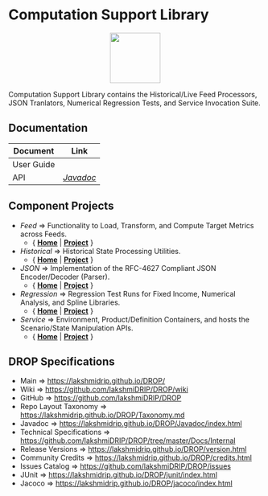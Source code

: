 ﻿
# Computation Support Library


<p align="center"><img src="https://github.com/lakshmiDRIP/DROP/blob/master/DRIP_Logo.gif?raw=true" width="100"></p>

Computation Support Library contains the Historical/Live Feed Processors, JSON Tranlators, Numerical Regression Tests, and Service Invocation Suite.


## Documentation

 |        Document         | Link |
 |-------------------------|------|
 | User Guide              |  |
 | API                     | [*Javadoc*](https://lakshmidrip.github.io/DROP/Javadoc/index.html)|


## Component Projects

 * *Feed* => Functionality to Load, Transform, and Compute Target Metrics across Feeds.
	* { [**Home**](https://github.com/lakshmiDRIP/DROP/tree/master/src/main/java/org/drip/feed/README.md) | 
	[**Project**](https://github.com/lakshmiDRIP/DROP/issues?q=is%3Aopen+is%3Aissue+label%3Afeed) }
 * *Historical* => Historical State Processing Utilities.
	* { [**Home**](https://github.com/lakshmiDRIP/DROP/tree/master/src/main/java/org/drip/historical/README.md) | 
	[**Project**](https://github.com/lakshmiDRIP/DROP/issues?q=is%3Aopen+is%3Aissue+label%3Ahistorical) }
 * *JSON* => Implementation of the RFC-4627 Compliant JSON Encoder/Decoder (Parser).
	* { [**Home**](https://github.com/lakshmiDRIP/DROP/tree/master/src/main/java/org/drip/json/README.md) | 
	[**Project**](https://github.com/lakshmiDRIP/DROP/issues?q=is%3Aopen+is%3Aissue+label%3Ajson) }
 * *Regression* => Regression Test Runs for Fixed Income, Numerical Analysis, and Spline Libraries.
	* { [**Home**](https://github.com/lakshmiDRIP/DROP/tree/master/src/main/java/org/drip/regression/README.md) | 
	[**Project**](https://github.com/lakshmiDRIP/DROP/issues?q=is%3Aopen+is%3Aissue+label%3Aregression) }
 * *Service* => Environment, Product/Definition Containers, and hosts the Scenario/State Manipulation APIs.
	* { [**Home**](https://github.com/lakshmiDRIP/DROP/tree/master/src/main/java/org/drip/service/README.md) | 
	[**Project**](https://github.com/lakshmiDRIP/DROP/issues?q=is%3Aopen+is%3Aissue+label%3Aservice) }


## DROP Specifications

 * Main                     => https://lakshmidrip.github.io/DROP/
 * Wiki                     => https://github.com/lakshmiDRIP/DROP/wiki
 * GitHub                   => https://github.com/lakshmiDRIP/DROP
 * Repo Layout Taxonomy     => https://lakshmidrip.github.io/DROP/Taxonomy.md
 * Javadoc                  => https://lakshmidrip.github.io/DROP/Javadoc/index.html
 * Technical Specifications => https://github.com/lakshmiDRIP/DROP/tree/master/Docs/Internal
 * Release Versions         => https://lakshmidrip.github.io/DROP/version.html
 * Community Credits        => https://lakshmidrip.github.io/DROP/credits.html
 * Issues Catalog           => https://github.com/lakshmiDRIP/DROP/issues
 * JUnit                    => https://lakshmidrip.github.io/DROP/junit/index.html
 * Jacoco                   => https://lakshmidrip.github.io/DROP/jacoco/index.html
